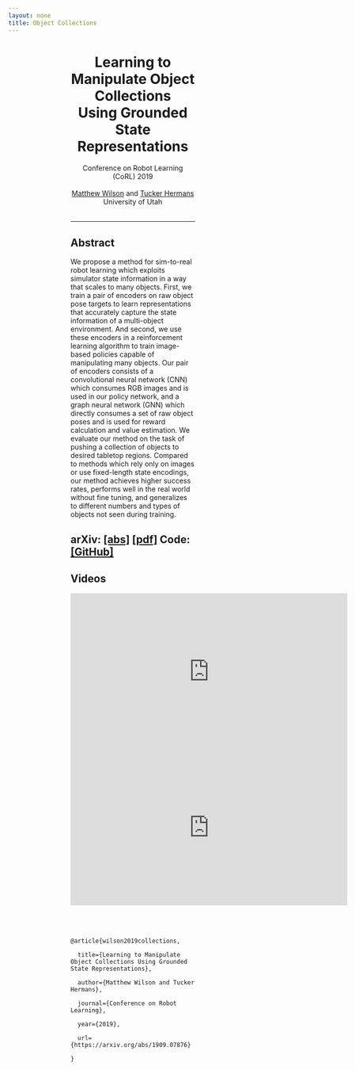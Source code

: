 ```yaml
---
layout: none
title: Object Collections
---
```


<div align="left" style="width: 50%; margin:0 auto">
<div align="center">

<h1>Learning to Manipulate Object Collections<br>Using Grounded State Representations</h1>

Conference on Robot Learning (CoRL) 2019 <br> <br>
<a href="/">Matthew Wilson</a> and <a href="https://www.cs.utah.edu/~thermans/">Tucker Hermans</a><br>
University of Utah<br><br>

</div>

<hr>

<h2>Abstract</h2>
We propose a method for sim-to-real robot learning which exploits simulator state information in a way that scales to many objects.  First, we train a pair of encoders on raw object pose targets to learn representations that accurately capture the state information of a multi-object environment.  And second, we use these encoders in a reinforcement learning algorithm to train image-based policies capable of manipulating many objects.  Our pair of encoders consists of a convolutional neural network (CNN) which consumes RGB images and is used in our policy network, and a graph neural network (GNN) which directly consumes a set of raw object poses and is used for reward calculation and value estimation.  We evaluate our method on the task of pushing a collection of objects to desired tabletop regions.  Compared to methods which rely only on images or use fixed-length state encodings, our method achieves higher success rates, performs well in the real world without fine tuning, and generalizes to different numbers and types of objects not seen during training.  

<h2>arXiv: <a href="https://arxiv.org/abs/1909.07876">[abs]</a> <a href="https://arxiv.org/pdf/1909.07876.pdf">[pdf]</a>  Code: <a href="https://github.com/matwilso/object_collections">[GitHub]</a></h2>
<h2></h2>


<h2>Videos</h2>

<iframe width="560" height="315" src="https://www.youtube.com/embed/eCf3jamz5IM" frameborder="0" allow="accelerometer; autoplay; encrypted-media; gyroscope; picture-in-picture" allowfullscreen></iframe>

<iframe width="560" height="315" src="https://www.youtube.com/embed/zj8Hne5ssYw" frameborder="0" allow="accelerometer; autoplay; encrypted-media; gyroscope; picture-in-picture" allowfullscreen></iframe>

<br>
<br>
<br>
<br>
<code>
@article{wilson2019collections,<br>
  title={Learning to Manipulate Object Collections Using Grounded State Representations},<br>
  author={Matthew Wilson and Tucker Hermans},<br>
  journal={Conference on Robot Learning},<br>
  year={2019},<br>
  url={https://arxiv.org/abs/1909.07876}<br>
}
</code>



</div>
